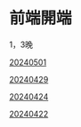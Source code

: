 # 前端開端

1，3晚

[20240501](./20240501/readme.md)

[20240429](./20240429/readme.md)

[20240424](./20240424/readme.md)

[20240422](./20240422/readme.md)